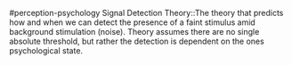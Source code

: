 #perception-psychology 
Signal Detection Theory::The theory that predicts how and when we can detect the presence of a faint stimulus amid background stimulation (noise). Theory assumes there are no single absolute threshold, but rather the detection is dependent on the ones psychological state.
<!--SR:!2024-02-03,1,230-->